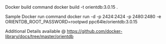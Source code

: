 
Docker build command
docker build -t orientdb:3.0.15 .

Sample Docker run command
docker run -d -p 2424:2424 -p 2480:2480 -e ORIENTDB_ROOT_PASSWORD=rootpwd ppc64le/orientdb:3.0.15

Additional Details available @
https://github.com/docker-library/docs/tree/master/orientdb
